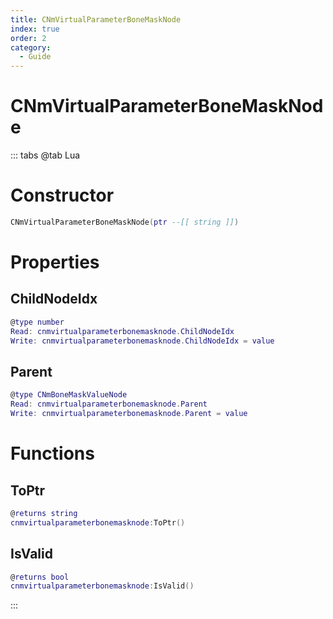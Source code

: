 ```yaml
---
title: CNmVirtualParameterBoneMaskNode
index: true
order: 2
category:
  - Guide
---
```


# CNmVirtualParameterBoneMaskNode

::: tabs
@tab Lua
# Constructor
```lua
CNmVirtualParameterBoneMaskNode(ptr --[[ string ]])
```
# Properties
## ChildNodeIdx 
```lua
@type number
Read: cnmvirtualparameterbonemasknode.ChildNodeIdx
Write: cnmvirtualparameterbonemasknode.ChildNodeIdx = value
```
## Parent 
```lua
@type CNmBoneMaskValueNode
Read: cnmvirtualparameterbonemasknode.Parent
Write: cnmvirtualparameterbonemasknode.Parent = value
```
# Functions
## ToPtr
```lua
@returns string
cnmvirtualparameterbonemasknode:ToPtr()
```
## IsValid
```lua
@returns bool
cnmvirtualparameterbonemasknode:IsValid()
```

:::